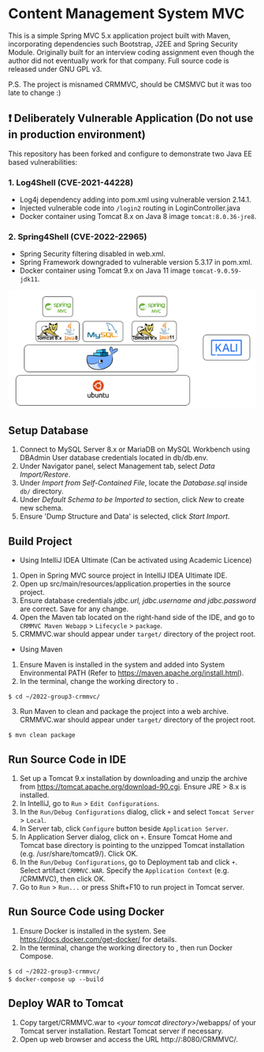 # Content Management System MVC

This is a simple Spring MVC 5.x application project built with Maven, incorporating dependencies such Bootstrap, J2EE and Spring Security Module. Originally built for an interview coding assignment even though the author did not eventually work for that company. Full source code is released under GNU GPL v3.

P.S. The project is misnamed CRMMVC, should be CMSMVC but it was too late to change :)

## :exclamation: Deliberately Vulnerable Application (Do not use in production environment)
This repository has been forked and configure to demonstrate two Java EE based vulnerabilities:
### 1. Log4Shell (CVE-2021-44228)
- Log4j dependency adding into pom.xml using vulnerable version 2.14.1.
- Injected vulnerable code into `/login2` routing in LoginController.java
- Docker container using Tomcat 8.x on Java 8 image `tomcat:8.0.36-jre8`.

### 2. Spring4Shell (CVE-2022-22965)
- Spring Security filtering disabled in web.xml.
- Spring Framework downgraded to vulnerable version 5.3.17 in pom.xml.
- Docker container using Tomcat 9.x on Java 11 image `tomcat-9.0.59-jdk11`.

![](environment/vagrant.PNG)

## Setup Database

1. Connect to MySQL Server 8.x or MariaDB on MySQL Workbench using DBAdmin User database credentials located in db/db.env.
2. Under Navigator panel, select Management tab, select _Data Import/Restore_.
3. Under _Import from Self-Contained File_, locate the _Database.sql_ inside `db/` directory.
4. Under _Default Schema to be Imported to_ section, click _New_ to create new schema.
5. Ensure 'Dump Structure and Data' is selected, click _Start Import_.

## Build Project

- Using IntelliJ IDEA Ultimate (Can be activated using Academic Licence)
1. Open in Spring MVC source project in IntelliJ IDEA Ultimate IDE.
2. Open up src/main/resources/application.properties in the source project.
3. Ensure database credentials _jdbc.url, jdbc.username and jdbc.password_ are correct. Save for any change.
4. Open the Maven tab located on the right-hand side of the IDE, and go to `CRMMVC Maven Webapp` >  `Lifecycle` > `package`.
5. CRMMVC.war should appear under `target/` directory of the project root.

- Using Maven
1. Ensure Maven is installed in the system and added into System Environmental PATH (Refer to https://maven.apache.org/install.html).
2. In the terminal, change the working directory to <Project Root>.
  ```
  $ cd ~/2022-group3-crmmvc/
  ```
3. Run Maven to clean and package the project into a web archive. CRMMVC.war should appear under `target/` directory of the project root.
  ```
  $ mvn clean package
  ```
## Run Source Code in IDE

1. Set up a Tomcat 9.x installation by downloading and unzip the archive from https://tomcat.apache.org/download-90.cgi. Ensure JRE > 8.x is installed.
2. In IntelliJ, go to `Run` > `Edit Configurations`.
3. In the `Run/Debug Configurations` dialog, click `+` and select `Tomcat Server` > `Local`.
4. In Server tab, click `Configure` button beside `Application Server`.
5. In Application Server dialog, click on `+`. Ensure Tomcat Home and Tomcat base directory is pointing to the unzipped Tomcat installation (e.g. /usr/share/tomcat9/).  Click OK.
6. In the `Run/Debug Configurations`, go to Deployment tab and click `+`. Select artifact `CRMMVC.WAR`. Specify the `Application Context` (e.g. /CRMMVC), then click OK.
7. Go to `Run` > `Run...` or press Shift+F10 to run project in Tomcat server.
  
## Run Source Code using Docker
  
1. Ensure Docker is installed in the system. See https://docs.docker.com/get-docker/ for details.
2. In the terminal, change the working directory to <Project Root>, then run Docker Compose.
  ```
  $ cd ~/2022-group3-crmmvc/
  $ docker-compose up --build
  ```

## Deploy WAR to Tomcat
  
1. Copy target/CRMMVC.war to _\<your tomcat directory\>_/webapps/ of your Tomcat server installation. Restart Tomcat server if necessary.
2. Open up web browser and access the URL http://<hostname>:8080/CRMMVC/.
